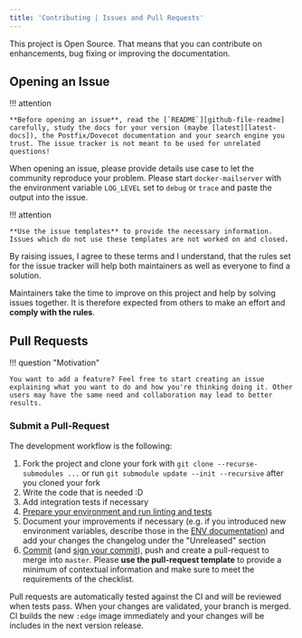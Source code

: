 ```yaml
---
title: 'Contributing | Issues and Pull Requests'
---
```


This project is Open Source. That means that you can contribute on enhancements, bug fixing or improving the documentation.

## Opening an Issue

!!! attention

    **Before opening an issue**, read the [`README`][github-file-readme] carefully, study the docs for your version (maybe [latest][latest-docs]), the Postfix/Dovecot documentation and your search engine you trust. The issue tracker is not meant to be used for unrelated questions!

When opening an issue, please provide details use case to let the community reproduce your problem. Please start `docker-mailserver` with the environment variable `LOG_LEVEL` set to `debug` or `trace` and paste the output into the issue.

!!! attention

    **Use the issue templates** to provide the necessary information. Issues which do not use these templates are not worked on and closed.

By raising issues, I agree to these terms and I understand, that the rules set for the issue tracker will help both maintainers as well as everyone to find a solution.

Maintainers take the time to improve on this project and help by solving issues together. It is therefore expected from others to make an effort and **comply with the rules**.

## Pull Requests

!!! question "Motivation"

    You want to add a feature? Feel free to start creating an issue explaining what you want to do and how you're thinking doing it. Other users may have the same need and collaboration may lead to better results.

### Submit a Pull-Request

The development workflow is the following:

1. Fork the project and clone your fork with `git clone --recurse-submodules ...` or run `git submodule update --init --recursive` after you cloned your fork
2. Write the code that is needed :D
3. Add integration tests if necessary
4. [Prepare your environment and run linting and tests][docs-general-tests]
5. Document your improvements if necessary (e.g. if you introduced new environment variables, describe those in the [ENV documentation][docs-environment]) and add your changes the changelog under the "Unreleased" section
6. [Commit][commit] (and [sign your commit][gpg]), push and create a pull-request to merge into `master`. Please **use the pull-request template** to provide a minimum of contextual information and make sure to meet the requirements of the checklist.

Pull requests are automatically tested against the CI and will be reviewed when tests pass. When your changes are validated, your branch is merged. CI builds the new `:edge` image immediately and your changes will be includes in the next version release.

[latest-docs]: https://docker-mailserver.github.io/docker-mailserver/latest
[github-file-readme]: https://github.com/docker-mailserver/docker-mailserver/blob/master/README.md
[docs-environment]: ../config/environment.md
[docs-general-tests]: ./general.md#tests
[commit]: https://help.github.com/articles/closing-issues-via-commit-messages/
[gpg]: https://docs.github.com/en/github/authenticating-to-github/generating-a-new-gpg-key
